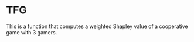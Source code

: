 # TFG
This is a function that computes a weighted Shapley value of a cooperative game with 3 gamers.
